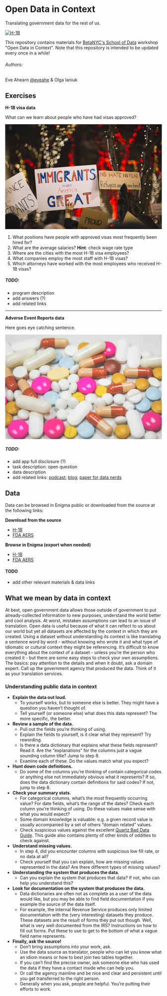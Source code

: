 # Open Data in Context

Translating government data for the rest of us. 

[![H-1B](attn_grab_pics/unsplash/marina-vitale-206978.jpg)](https://unsplash.com/photos/ZYfLkRgZJQk)

This repository contains materials for [BetaNYC's School of Data](https://schoolofdata.nyc/) workshop "Open Data in Context". Note that this repository is intended to be updated every once in a while!

###### Authors:
Eve Ahearn [@eveahe](https://twitter.com/eveahe) & Olga Ianiuk


## Exercises

**H-1B visa data**

What can we learn about people who have had visas approved?

[![H1B](attn_grab_pics/unsplash/nitish-meena-198784.jpg)](https://unsplash.com/photos/IFh4o-U-BGg)

1. What positions have people with approved visas most frequently been hired for?
2. What are  the average salaries? **Hint**: check wage rate type
3. Where are the cities with the most H-1B visa employees?
4. What companies employ the most staff with H-1B visas?
5. Which attorneys have worked with the most employees who received H-1B visas?

##### TODO:
+ program description
+ add answers (?)
+ add related links

****

**Adverse Event Reports data**

Here goes eye catching sentence.

[![AERS](attn_grab_pics/unsplash/freestocks-org-126848.jpg)](https://unsplash.com/search/pills?photo=nss2eRzQwgw)

##### TODO:
+ add app full disclosure (?)
+ task description: open question
+ data description
+ add related links: [podcast](http://freakonomics.com/podcast/bad-medicine-part-2-drug-trials-and-tribulations/); [blog](http://blog.enigma.io/the-challenge-in-analyzing-adverse-event-data/); [paper for data nerds]()

## Data

Data can be browsed in Enigma public or downloaded from the source at the following links:

**Download from the source**

- [H-1B](https://www.foreignlaborcert.doleta.gov/performancedata.cfm)
- [FDA AERS](https://www.fda.gov/Drugs/GuidanceComplianceRegulatoryInformation/Surveillance/AdverseDrugEffects/ucm082193.htm)

**Browse in Enigma (export when needed)**

- [H-1B](https://app.enigma.io/search/source/us.gov.dol.oflc)
- [FDA AERS](https://app.enigma.io/search/source/us.gov.fda.aers)

#### TODO
+ add other relevant materials & data links

## What we mean by data in context
At best, open government data allows those outside of government to put already-collected information to new purposes, understand the world better and cool analysis. At worst, mistaken assumptions can lead to an issue of translation. Open data is useful because of what it can reflect to us about our world but yet all datasets are affected by the context in which they are created. Using a dataset without understanding its context is like translating a sentence word by word - without knowing who wrote it and what type of idiomatic or cultural context they might be referencing. It’s difficult to know everything about the context of a dataset - unless you’re the person who created it - but there are some easy steps to check your own assumptions. The basics: pay attention to the details and when it doubt, ask a domain expert. Call up the government agency that produced the data. Think of it as your translation services. 

### Understanding public data in context
- **Explain the data out loud.**
  - To yourself works, but to someone else is better. They might have a question you haven’t thought of. 
  - Tell yourself (or someone else) what does this data represent? The more specific, the better.
- **Review a sample of the data.**
  - Pull out the fields you’re thinking of using.
  - Explain the fields to yourself, is it clear what they represent? Try rewording. 
  - Is there a data dictionary that explains what these fields represent? Read it. Are the “explanations” for the columns just a vague sounding column title? Jump to step 8.
  - Examine each of these. Do the values match what you expect?
- **Hunt down code definitions.**
  - Do some of the columns you’re thinking of contain categorical codes or anything else not immediately obvious what it represents? If so, does the data dictionary contain definitions for said codes? If not, jump to step 8.
- **Check your summary stats.**
  - For categorical columns, what’s the most frequently occurring value? For date fields, what’s the range of the dates? Check each column you’re thinking of using. Do these values make sense with what you would expect?
  - Some domain knowledge is valuable: e.g. a given record value is usually accompanied by a set of others “domain related” values.
  - Check suspicious values against the excellent [Quartz Bad Data Guide](https://github.com/Quartz/bad-data-guide). This guide also contains plenty of other kinds of oddities to check against.
- **Understand missing values.**
  - In step 4, did you encounter columns with suspicious low fill rate, or no data at all? 
  - Check yourself that you can explain, how are missing values represented in the data? Are there different types of missing values?
- **Understanding the system that produces the data.**
  - Can you explain the system that produces that data? If not, who can help you understand this?
- **Look for documentation on the system that produces the data.**
  - Data dictionaries are often not as complete as a user of the data would like, but you may be able to find field documentation if you example the source of the data itself. 
  - For example, the Internal Revenue Service produces only limited documentation with the (very interesting) datasets they produce. These datasets are the result of forms they put out though. Well, what is very well documented from the IRS? Instructions on how to fill out forms. Put these to use to get to the bottom of what a vague field name represents. 
- **Finally, ask the source!**
  - Don’t bring assumptions into your work, ask. 
  - Use the data source as translator, people who can let you know what an idiom means or how to best join two tables together.
  - If you can’t find the precise owner, ask someone else who has used the data if they have a contact inside who can help you. 
  - Or call the agency mainline and be nice and clear and persistent until you get transferred to the right person.
  - Generally when you ask, people are helpful. You’re putting their efforts to work.
